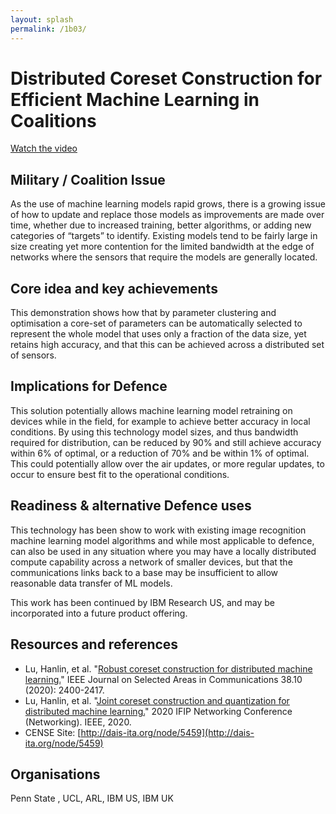 ```yaml
---
layout: splash
permalink: /1b03/
---
```


# Distributed Coreset Construction for Efficient Machine Learning in Coalitions

[Watch the video](https://ibm.box.com/v/Showcase-1b03-video)

## Military / Coalition Issue
As the use of machine learning models rapid grows, there is a growing issue of how to update and replace those models as improvements are made over time, whether due to increased training, better algorithms, or adding new categories of “targets” to identify.
Existing models tend to be fairly large in size creating yet more contention for the limited bandwidth at the edge of networks where the sensors that require the models are generally located. 


## Core idea and key achievements
This demonstration shows how that by parameter clustering and optimisation a core-set of parameters can be automatically selected to represent the whole model that uses only a fraction of the data size, yet retains high accuracy, and that this can be achieved across a distributed set of sensors. 

## Implications for Defence
This solution potentially allows machine learning model retraining on devices while in the field, for example to achieve better accuracy in local conditions. By using this technology model sizes, and thus bandwidth required for distribution, can be reduced by 90% and still achieve accuracy within 6% of optimal, or a reduction of 70% and be within 1% of optimal. This could potentially allow over the air updates, or more regular updates, to occur to ensure best fit to the operational conditions.

## Readiness & alternative Defence uses
This technology has been show to work with existing image recognition machine learning model algorithms and while most applicable to defence, can also be used in any situation where you may have a locally distributed compute capability across a network of smaller devices, but that the communications links back to a base may be insufficient to allow reasonable data transfer of ML models.

This work has been continued by IBM Research US, and may be incorporated into  a future product offering.


<!-- ![image info](/dais/achievements/images/1a02_figure1.jpg) -->

## Resources and references 

* Lu, Hanlin, et al. "[Robust coreset construction for distributed machine learning.](/doc-5512/)" IEEE Journal on Selected Areas in Communications 38.10 (2020): 2400-2417.
* Lu, Hanlin, et al. "[Joint coreset construction and quantization for distributed machine learning.](/doc-5516/)" 2020 IFIP Networking Conference (Networking). IEEE, 2020.
* CENSE Site: [http://dais-ita.org/node/5459](http://dais-ita.org/node/5459)


## Organisations
Penn State , UCL, ARL, IBM US, IBM UK

